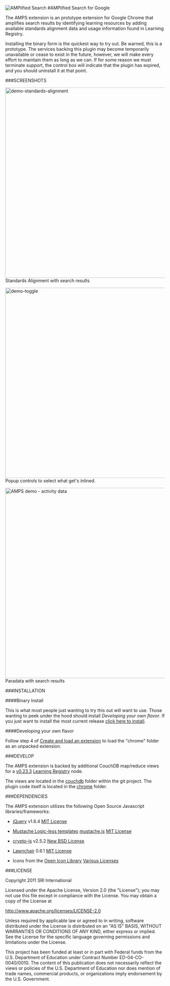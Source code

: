 
![AMPlified Search](https://img.skitch.com/20111123-q9jkpxbeermhddk1juusw7j6p2.png "AMPlified Search")
#AMPlified Search for Google

The AMPS extension is an prototype extension for Google Chrome that amplifies search results by identifying learning resources by adding available standards alignment data and usage information found in Learning Registry.

Installing the binary form is the quickest way to try out.  Be warned, this is a prototype. The services backing this plugin may become temporarily unavailable or cease to exist in the future, however, we will make every effort to maintain them as long as we can.  If for some reason we must terminate support, the control box will indicate that the plugin has expired, and you should uninstall it at that point.

###SCREENSHOTS

<a href="https://skitch.com/jimklo/gmby9/demo-standards-alignment"><img width="600" src="https://img.skitch.com/20111123-fe1xwwmp4s17qwew1kkqytiqj5.medium.jpg" alt="demo-standards-alignment" /></a><br /><span>Standards Alignment with search results</span>

<a href="https://skitch.com/jimklo/gmdem/demo-toggle"><img width="600" src="https://img.skitch.com/20111124-t56cc1gyq6u4hyk4afweps22qt.medium.jpg" alt="demo-toggle" /></a><br /><span>Popup controls to select what get's inlined.</span>

<a href="https://skitch.com/jimklo/gmy9p/amps-demo-activity-data"><img width="600" src="https://img.skitch.com/20111123-cwyjd7mqmexqk3jp6b3auqi224.medium.jpg" alt="AMPS demo - activity data" /></a><br /><span>Paradata with search results</span>

###INSTALLATION

####Binary Install

This is what most people just wanting to try this out will want to use.  Those wanting to peek under the hood should install *Developing your own flavor*. If you just want to install the most current release [click here to install](https://raw.github.com/jimklo/AMPS-Chrome/master/dist/amps_v1_1.crx "Packed AMPS extension").

####Developing your own flavor

Follow step 4 of [Create and load an extension](http://code.google.com/chrome/extensions/getstarted.html#load) to load the "chrome" folder as an unpacked extension.

###DEVELOP

The AMPS extension is backed by additional CouchDB map/reduce views for a [v0.23.3](https://github.com/LearningRegistry/LearningRegistry/commits/0.23.3) [Learning Registry](https://github.com/LearningRegistry/LearningRegistry) node.

The views are located in the [couchdb](https://github.com/jimklo/AMPS-Chrome/tree/master/couchdb) folder within the git project. The plugin code itself is located in the [chrome](https://github.com/jimklo/AMPS-Chrome/tree/master/chrome) folder.

###DEPENDENCIES

The AMPS extension utilizes the following Open Source Javascript libraries/frameworks:

* [jQuery](http://jquery.com/) v1.6.4 [MIT License](https://github.com/jquery/jquery/blob/master/MIT-LICENSE.txt)

* [Mustache Logic-less templates](http://mustache.github.com/) [mustache.js](https://github.com/janl/mustache.js)  [MIT License](https://github.com/janl/mustache.js/blob/master/LICENSE)

* [crypto-js](http://code.google.com/p/crypto-js/) v2.5.2 [New BSD License](http://www.opensource.org/licenses/bsd-license.php)

* [Lawnchair](http://westcoastlogic.com/lawnchair/) 0.6.1 [MIT License](http://westcoastlogic.com/lawnchair/license/)

* Icons from the [Open Icon Library](http://openiconlibrary.sourceforge.net/) [Various Licenses](http://openiconlibrary.sourceforge.net/LICENSES.html)


###LICENSE

Copyright 2011 SRI International

Licensed under the Apache License, Version 2.0 (the "License");
you may not use this file except in compliance with the License.
You may obtain a copy of the License at

   http://www.apache.org/licenses/LICENSE-2.0

Unless required by applicable law or agreed to in writing, software
distributed under the License is distributed on an "AS IS" BASIS,
WITHOUT WARRANTIES OR CONDITIONS OF ANY KIND, either express or implied.
See the License for the specific language governing permissions and
limitations under the License.


This project has been funded at least or in part with Federal funds from the U.S. Department of Education under Contract Number ED-04-CO-0040/0010. The content of this publication does not necessarily reflect the views or policies of the U.S. Department of Education nor does mention of trade names, commercial products, or organizations imply endorsement by the U.S. Government.